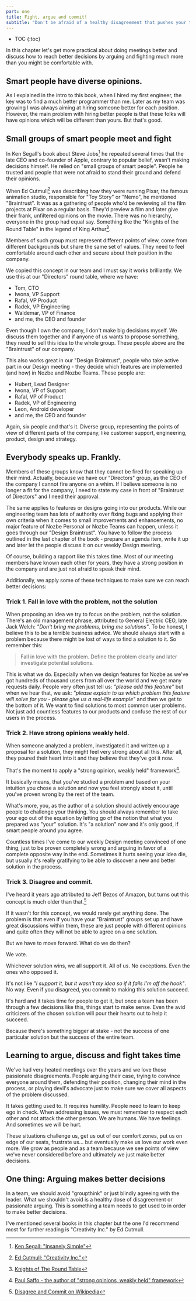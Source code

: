 ```yaml
---
part: one
title: Fight, argue and commit!
subtitle: "Don't be afraid of a healthy disagreement that pushes your team forward!"
---
```


* TOC
{:toc}

In this chapter let's get more practical about doing meetings better and discuss how to reach better decisions by arguing and fighting much more than you might be comfortable with.

## Smart people have diverse opinions.

As I explained in the intro to this book, when I hired my first engineer, the key was to find a much better programmer than me. Later as my team was growing I was always aiming at hiring someone better for each position. However, the main problem with hiring better people is that these folks will have opinions which will be different than yours. But that's good.

## Small groups of smart people meet and fight

In Ken Segall's book about Steve Jobs[^1] he repeated several times that the late CEO and co-founder of Apple, contrary to popular belief, wasn't making decisions himself. He relied on "small groups of smart people". People he trusted and people that were not afraid to stand their ground and defend their opinions.

When Ed Cutmull[^2] was describing how they were running Pixar, the famous animation studio, responsible for "Toy Story" or "Nemo", he mentioned "Braintrust". It was as a gathering of people who'd be reviewing all the film projects at Pixar on a regular basis. They'd preview a film and later give their frank, unfiltered opinions on the movie. There was no hierarchy, everyone in the group had equal say. Something like the "Knights of the Round Table" in the legend of King Arthur[^3].

Members of such group must represent different points of view, come from different backgrounds but share the same set of values. They need to feel comfortable around each other and secure about their position in the company.

We copied this concept in our team and I must say it works brilliantly. We use this at our "Directors" round table, where we have:

* Tom, CTO
* Iwona, VP Support
* Rafal, VP Product
* Radek, VP Engineering
* Waldemar, VP of Finance
* and me, the CEO and founder

Even though I own the company, I don't make big decisions myself. We discuss them together and if anyone of us wants to propose something, they need to sell this idea to the whole group. These people above are the "Braintrust" of our company.

This also works great in our "Design Braintrust", people who take active part in our Design meeting - they decide which features are implemented (and how) in Nozbe and Nozbe Teams. These people are:

* Hubert, Lead Designer
* Iwona, VP of Support
* Rafal, VP of Product
* Radek, VP of Engineering
* Leon, Android developer
* and me, the CEO and founder

Again, six people and that's it. Diverse group, representing the points of view of different parts of the company, like customer support, engineering, product, design and strategy.

## Everybody speaks up. Frankly.

Members of these groups know that they cannot be fired for speaking up their mind. Actually, because we have our "Directors" group, as the CEO of the company I cannot fire anyone on a whim. If I believe someone is no longer a fit for the company, I need to state my case in front of "Braintrust of Directors" and I need their approval.

The same applies to features or designs going into our products. While our engineering team has lots of authority over fixing bugs and applying their own criteria when it comes to small improvements and enhancements, no major feature of Nozbe Personal or Nozbe Teams can happen, unless it goes through our "Design Braintrust". You have to follow the process outlined in the last chapter of the book - prepare an agenda item, write it up and later let the people discuss it on our weekly Design meeting.

Of course, building a rapport like this takes time. Most of our meeting members have known each other for years, they have a strong position in the company and are just not afraid to speak their mind.

Additionally, we apply some of these techniques to make sure we can reach better decisions:

### Trick 1. Fall in love with the problem, not the solution

When proposing an idea we try to focus on the problem, not the solution. There's an old management phrase, attributed to General Electric CEO, late Jack Welch: *"Don't bring me problems, bring me solutions"*. To be honest, I believe this to be a terrible business advice. We should always start with a problem because there might be lost of ways to find a solution to it. So remember this:

> Fall in love with the problem. Define the problem clearly and later investigate potential solutions.

This is what we do. Especially when we design features for Nozbe as we've got hundreds of thousand users from all over the world and we get many requests daily. People very often just tell us: *"please add this feature"* but when we hear that, we ask: *"please explain to us which problem this feature will solve for you - please give us a real-life example"* and then we get to the bottom of it. We want to find solutions to most common user problems. Not just add countless features to our products and confuse the rest of our users in the process.

### Trick 2. Have strong opinions weakly held.

When someone analyzed a problem, investigated it and written up a proposal for a solution, they might feel very strong about all this. After all, they poured their heart into it and they believe that they've got it now.

That's the moment to apply a "strong opinion, weakly held" framework[^4].

It basically means, that you've studied a problem and based on your intuition you chose a solution and now you feel strongly about it, until you've proven wrong by the rest of the team.

What's more, you, as the author of a solution should actively encourage people to challenge your thinking. You should always remember to take your ego out of the equation by letting go of the notion that what you prepared was "your" solution. It's "a solution" now and it's only good, if smart people around you agree.

Countless times I've come to our weekly Design meeting convinced of one thing, just to be proven completely wrong and arguing in favor of a complete opposite way in the end. Sometimes it hurts seeing your idea die, but usually it's really gratifying to be able to discover a new and better solution in the process.

### Trick 3. Disagree and commit.

I've heard it years ago attributed to Jeff Bezos of Amazon, but turns out this concept is much older than that.[^5]

If it wasn't for this concept, we would rarely get anything done. The problem is that even if you have your "Braintrust" groups set up and have great discussions within them, these are just people with different opinions and quite often they will not be able to agree on a one solution.

But we have to move forward. What do we do then?

We vote.

Whichever solution wins, we all support it. All of us. No exceptions. Even the ones who opposed it.

It's not like *"I support it, but it wasn't my idea so if it fails I'm off the hook"*. No way. Even if you disagreed, you commit to making this solution succeed.

It's hard and it takes time for people to get it, but once a team has been through a few decisions like this, things start to make sense. Even the avid criticizers of the chosen solution will pour their hearts out to help it succeed.

Because there's something bigger at stake - not the success of one particular solution but the success of the entire team.

## Learning to argue, discuss and fight takes time

We've had very heated meetings over the years and we love those passionate disagreements. People arguing their case, trying to convince everyone around them, defending their position, changing their mind in the process, or playing devil's advocate just to make sure we cover all aspects of the problem discussed.

It takes getting used to. It requires humility. People need to learn to keep ego in check. When addressing issues, we must remember to respect each other and not attack the other person. We are humans. We have feelings. And sometimes we will be hurt.

These situations challenge us, get us out of our comfort zones, put us on edge of our seats, frustrate us... but eventually make us love our work even more. We grow as people and as a team because we see points of view we've never considered before and ultimately we just make better decisions.

## One thing: Arguing makes better decisions

In a team, we should avoid "groupthink" or just blindly agreeing with the leader. What we shouldn't avoid is a healthy dose of disagreement or passionate arguing. This is something a team needs to get used to in order to make better decisions.

I've mentioned several books in this chapter but the one I'd recommend most for further reading is "Creativity Inc." by Ed Cutmull.

[^1]: [Ken Segall: "Insanely Simple"](https://kensegall.com/books/)
[^2]: [Ed Cutmull: "Creativity Inc."](https://www.creativityincbook.com)
[^3]: [Knights of The Round Table](https://en.wikipedia.org/wiki/Knights_of_the_Round_Table)
[^4]: [Paul Saffo - the author of "strong opinions, weakly held" framework](http://www.saffo.com/about-paul-saffo/)
[^5]: [Disagree and Commit on Wikipedia](https://en.wikipedia.org/wiki/Disagree_and_commit)
